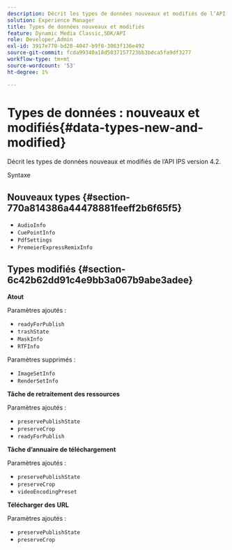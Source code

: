 ```yaml
---
description: Décrit les types de données nouveaux et modifiés de l’API IPS version 4.2.
solution: Experience Manager
title: Types de données nouveaux et modifiés
feature: Dynamic Media Classic,SDK/API
role: Developer,Admin
exl-id: 3917e778-bd28-4047-b9f8-3063f136e492
source-git-commit: fcda99340a18d5037157723bb3bdca5fa9df3277
workflow-type: tm+mt
source-wordcount: '53'
ht-degree: 1%

---
```


# Types de données : nouveaux et modifiés{#data-types-new-and-modified}

Décrit les types de données nouveaux et modifiés de l’API IPS version 4.2.

Syntaxe

## Nouveaux types {#section-770a814386a44478881feeff2b6f65f5}

* `AudioInfo`
* `CuePointInfo`
* `PdfSettings`
* `PremeierExpressRemixInfo`

## Types modifiés {#section-6c42b62dd91c4e9bb3a067b9abe3adee}

**Atout**

Paramètres ajoutés :

* `readyForPublish`
* `trashState`
* `MaskInfo`
* `RTFInfo`

Paramètres supprimés :

* `ImageSetInfo`
* `RenderSetInfo`

**Tâche de retraitement des ressources**

Paramètres ajoutés :

* `preservePublishState`
* `preserveCrop`
* `readyForPublish`

**Tâche d’annuaire de téléchargement**

Paramètres ajoutés :

* `preservePublishState`
* `preserveCrop`
* `videoEncodingPreset`

**Télécharger des URL**

Paramètres ajoutés :

* `preservePublishState`
* `preserveCrop`
